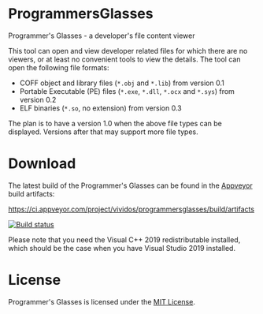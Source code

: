 # ProgrammersGlasses

Programmer's Glasses - a developer's file content viewer

This tool can open and view developer related files for which there are no
viewers, or at least no convenient tools to view the details. The tool can
open the following file formats:

- COFF object and library files (`*.obj` and `*.lib`) from version 0.1
- Portable Executable (PE) files (`*.exe`, `*.dll`, `*.ocx` and `*.sys`)
  from version 0.2
- ELF binaries (`*.so`, no extension) from version 0.3

The plan is to have a version 1.0 when the above file types can be displayed.
Versions after that may support more file types.

# Download

The latest build of the Programmer's Glasses can be found in the
[Appveyor](https://ci.appveyor.com/project/vividos/programmersglasses) build
artifacts:

https://ci.appveyor.com/project/vividos/programmersglasses/build/artifacts

[![Build status](https://ci.appveyor.com/api/projects/status/9v3mbipallo7bf29?svg=true)](https://ci.appveyor.com/project/vividos/programmersglasses)

Please note that you need the Visual C++ 2019 redistributable installed, which
should be the case when you have Visual Studio 2019 installed.

# License

Programmer's Glasses is licensed under the [MIT License](LICENSE.md).

